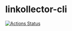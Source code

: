# linkollector-cli

[![Actions Status](https://github.com/Longhanks/linkollector-cli/workflows/Continuous%20Integration/badge.svg)](https://github.com/Longhanks/linkollector-cli/actions)
